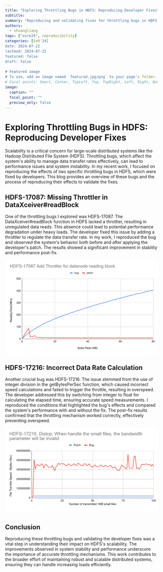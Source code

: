 ```yaml
---
title: "Exploring Throttling Bugs in HDFS: Reproducing Developer Fixes"
subtitle: 
summary: "Reproducing and validating fixes for throttling bugs in HDFS improved system stability and performance."
authors: 
  - shuangliang
tags: ["osre24", reproducibility]
categories: [SoR'24]
date: 2024-07-22
lastmod: 2024-07-22
featured: false
draft: false

# Featured image
# To use, add an image named `featured.jpg/png` to your page's folder.
# Focal points: Smart, Center, TopLeft, Top, TopRight, Left, Right, BottomLeft, Bottom, BottomRight.
image:
  caption: ""
  focal_point: ""
  preview_only: false
---
```


# Exploring Throttling Bugs in HDFS: Reproducing Developer Fixes

Scalability is a critical concern for large-scale distributed systems like the Hadoop Distributed File System (HDFS). Throttling bugs, which affect the system's ability to manage data transfer rates effectively, can lead to performance issues and system instability. In my recent work, I focused on reproducing the effects of two specific throttling bugs in HDFS, which were fixed by developers. This blog provides an overview of these bugs and the process of reproducing their effects to validate the fixes.

## HDFS-17087: Missing Throttler in DataXceiver#readBlock

One of the throttling bugs I explored was HDFS-17087. The DataXceiver#readBlock function in HDFS lacked a throttler, resulting in unregulated data reads. This absence could lead to potential performance degradation under heavy loads. The developer fixed this issue by adding a throttler to regulate the data transfer rate. In my work, I reproduced the bug and observed the system's behavior both before and after applying the developer's patch. The results showed a significant improvement in stability and performance post-fix.

![Figure 1](./Figure1.png)


## HDFS-17216: Incorrect Data Rate Calculation

Another crucial bug was HDFS-17216. The issue stemmed from the use of integer division in the getBytesPerSec function, which caused incorrect speed calculations and failed to trigger the throttle, resulting in overspeed. The developer addressed this by switching from integer to float for calculating the elapsed time, ensuring accurate speed measurements. I reproduced the conditions that highlighted the bug's effects and compared the system's performance with and without the fix. The post-fix results confirmed that the throttling mechanism worked correctly, effectively preventing overspeed.

![Figure 2](./Figure2.png)

## Conclusion

Reproducing these throttling bugs and validating the developer fixes was a vital step in understanding their impact on HDFS's scalability. The improvements observed in system stability and performance underscore the importance of accurate throttling mechanisms. This work contributes to the broader effort of maintaining robust and scalable distributed systems, ensuring they can handle increasing loads efficiently.